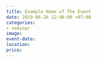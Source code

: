 ```yaml
---
title: Example Name of The Event
date: 2019-06-26 12:46:00 +07:00
categories:
- seminar
image: 
event-date: 
location: 
price: 
---
```


